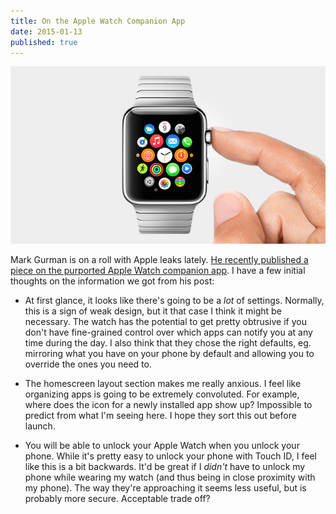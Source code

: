 ```yaml
---
title: On the Apple Watch Companion App
date: 2015-01-13
published: true
---
```

![](./watch-homescreen.jpg)

Mark Gurman is on a roll with Apple leaks lately. [He recently published a piece on the purported Apple Watch companion app](http://9to5mac.com/2015/01/13/apple-watch-iphone-companion-app-revealed-with-new-watch-features-monograms/). I have a few initial thoughts on the information we got from his post:

- At first glance, it looks like there's going to be a *lot* of settings. Normally, this is a sign of weak design, but it that case I think it might be necessary. The watch has the potential to get pretty obtrusive if you don't have fine-grained control over which apps can notify you at any time during the day. I also think that they chose the right defaults, eg. mirroring what you have on your phone by default and allowing you to override the ones you need to.

- The homescreen layout section makes me really anxious. I feel like organizing apps is going to be extremely convoluted. For example, where does the icon for a newly installed app show up? Impossible to predict from what I'm seeing here. I hope they sort this out before launch.

- You will be able to unlock your Apple Watch when you unlock your phone. While it's pretty easy to unlock your phone with Touch ID, I feel like this is a bit backwards. It'd be great if I *didn't* have to unlock my phone while wearing my watch (and thus being in close proximity with my phone). The way they're approaching it seems less useful, but is probably more secure. Acceptable trade off?

